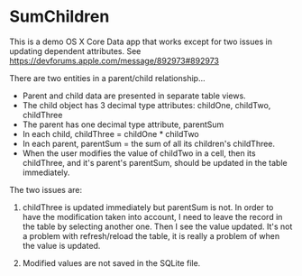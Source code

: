 SumChildren
==========

This is a demo OS X Core Data app that works except for two issues in updating dependent attributes.  See https://devforums.apple.com/message/892973#892973

There are two entities in a parent/child relationship…
 
- Parent and child data are presented in separate table views.
- The child object has 3 decimal type attributes: childOne, childTwo, childThree
- The parent has one decimal type attribute, parentSum
- In each child, childThree = childOne * childTwo
- In each parent, parentSum = the sum of all its children's childThree.
- When the user modifies the value of childTwo in a cell, then its childThree, and it's parent's parentSum, should be updated in the table immediately.
 
The two issues are:
 
1. childThree is updated immediately but parentSum is not.  In order to have the modification taken into account, I need to leave the record in the table by selecting another one. Then I see the value updated. It's not a problem with refresh/reload the table, it is really a problem of when the value is updated.
 
2. Modified values are not saved in the SQLite file.
